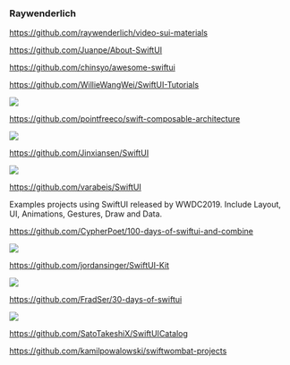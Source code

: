### Raywenderlich

https://github.com/raywenderlich/video-sui-materials

https://github.com/Juanpe/About-SwiftUI

https://github.com/chinsyo/awesome-swiftui

https://github.com/WillieWangWei/SwiftUI-Tutorials

![](https://github.com/WillieWangWei/SwiftUI-Tutorials/raw/master/preview-iOS.gif)

https://github.com/pointfreeco/swift-composable-architecture

![](https://camo.githubusercontent.com/e94db4a20fe650c6a27d45d2c2837731b408ee22/68747470733a2f2f6433726363646e33337274387a652e636c6f756466726f6e742e6e65742f636f6d706f7361626c652d6172636869746563747572652f64656d6f732e706e67)

https://github.com/Jinxiansen/SwiftUI

![](https://github.com/Jinxiansen/SwiftUI/raw/master/images/icon/banner.png)

https://github.com/varabeis/SwiftUI

Examples projects using SwiftUI released by WWDC2019. Include Layout, UI, Animations, Gestures, Draw and Data.

https://github.com/CypherPoet/100-days-of-swiftui-and-combine

![](https://github.com/CypherPoet/100-days-of-swiftui-and-combine/raw/master/day-016/projects/WeSplit/Screenshots/recording-1.gif)

https://github.com/jordansinger/SwiftUI-Kit

![](https://user-images.githubusercontent.com/110813/87210295-00806280-c2e3-11ea-91e3-4ea6da79f73e.png)

https://github.com/FradSer/30-days-of-swiftui

![](https://github.com/FradSer/30-days-of-swiftui/raw/master/docs/assets/images/github-social-preview.png)

https://github.com/SatoTakeshiX/SwiftUICatalog

https://github.com/kamilpowalowski/swiftwombat-projects
